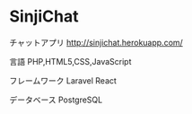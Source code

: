 # SinjiChat
チャットアプリ
http://sinjichat.herokuapp.com/


言語
PHP,HTML5,CSS,JavaScript

フレームワーク
Laravel
React

データベース
PostgreSQL
